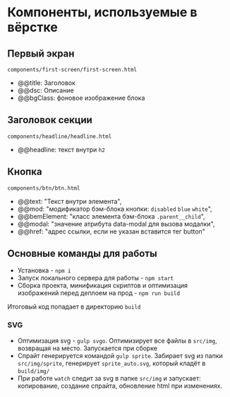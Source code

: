 # Компоненты, используемые в вёрстке

## Первый экран

`components/first-screen/first-screen.html`

 * @@title: Заголовок
 * @@dsc:   Описание                 
 * @@bgClass: фоновое изображение блока

## Заголовок секции

`components/headline/headline.html`

* @@headline: текст внутри `h2`

## Кнопка

`components/btn/btn.html`

 * @@text: "Текст внутри элемента",
 * @@mod: "модификатор бэм-блока кнопки: `disabled` `blue` `white`",
 * @@bemElement: "класс элемента бэм-блока `.parent__child`",
 * @@modal: "значение атрибута data-modal для вызова модалки",
 * @@href: "адрес ссылки, если не указан вставится тег button"


## Основные команды для работы

- Установка - `npm i`
- Запуск локального сервера для работы - `npm start`
- Сборка проекта, минификация скриптов и оптимизация изображений перед деплоем на прод - `npm run build`

Итоговый код попадает в директорию `build`

### SVG

- Оптимизация svg - `gulp svgo`. Оптимизирует все файлы в `src/img`, возвращая на место. Запускается при сборке
- Спрайт генерируется командой `gulp sprite`. Забирает svg из папки `src/img/sprite`, генерирует `sprite_auto.svg`, который кладёт в `build/img/`
- При работе `watch` следит за svg в папке `src/img` и запускает: копирование, создание спрайта, обновление html при изменениях.
